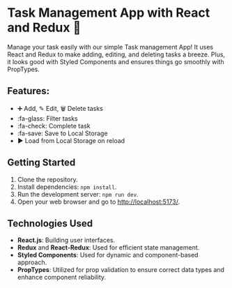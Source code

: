 # Task Management App with React and Redux 📝
Manage your task easily with our simple Task management App! It uses React and Redux to make adding, editing, and deleting tasks a breeze. Plus, it looks good with Styled Components and ensures things go smoothly with PropTypes.

## Features:
- ➕ Add, ✎ Edit, 🗑️ Delete tasks
- :fa-glass: Filter tasks
- :fa-check: Complete task
- :fa-save: Save to Local Storage 
- ▶️ Load from Local Storage on reload

## Getting Started

1. Clone the repository.
2. Install dependencies: `npm install`.
3. Run the development server: `npm run dev`.
4. Open your web browser and go to [http://localhost:5173/](http://localhost:5173/).



## Technologies Used

- **React.js**: Building user interfaces.
- **Redux** and **React-Redux**: Used for efficient state management.
- **Styled Components**: Used for dynamic and component-based approach.
- **PropTypes**: Utilized for prop validation to ensure correct data types and enhance component reliability.
